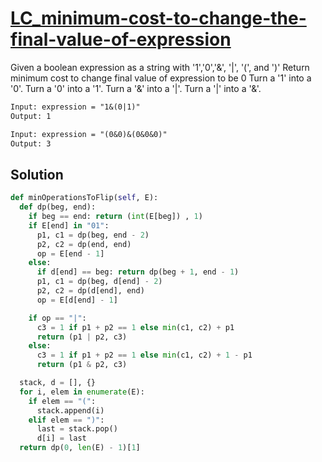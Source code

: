 # [LC_minimum-cost-to-change-the-final-value-of-expression](https://leetcode.com/problems/minimum-cost-to-change-the-final-value-of-expression)

Given a boolean expression as a string with '1','0','&', '|', '(', and ')'
Return minimum cost to change final value of expression to be 0
  Turn a '1' into a '0'.
  Turn a '0' into a '1'.
  Turn a '&' into a '|'.
  Turn a '|' into a '&'.

```txt
Input: expression = "1&(0|1)"
Output: 1

Input: expression = "(0&0)&(0&0&0)"
Output: 3
```

## Solution

```py
def minOperationsToFlip(self, E):
  def dp(beg, end):
    if beg == end: return (int(E[beg]) , 1)
    if E[end] in "01":
      p1, c1 = dp(beg, end - 2)
      p2, c2 = dp(end, end)
      op = E[end - 1]
    else:
      if d[end] == beg: return dp(beg + 1, end - 1)
      p1, c1 = dp(beg, d[end] - 2)
      p2, c2 = dp(d[end], end)
      op = E[d[end] - 1]

    if op == "|":
      c3 = 1 if p1 + p2 == 1 else min(c1, c2) + p1
      return (p1 | p2, c3)
    else:
      c3 = 1 if p1 + p2 == 1 else min(c1, c2) + 1 - p1
      return (p1 & p2, c3)

  stack, d = [], {}
  for i, elem in enumerate(E):
    if elem == "(":
      stack.append(i)
    elif elem == ")":
      last = stack.pop()
      d[i] = last
  return dp(0, len(E) - 1)[1]
```
